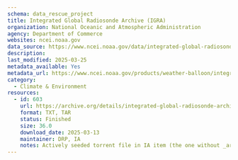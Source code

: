 ```yaml
---
schema: data_rescue_project 
title: Integrated Global Radiosonde Archive (IGRA)
organization: National Oceanic and Atmospheric Administration
agency: Department of Commerce
websites: ncei.noaa.gov
data_source: https://www.ncei.noaa.gov/data/integrated-global-radiosonde-archive/
description: 
last_modified: 2025-03-25
metadata_available: Yes
metadata_url: https://www.ncei.noaa.gov/products/weather-balloon/integrated-global-radiosonde-archive
category:
  - Climate & Environment 
resources:
  - id: 603
    url: https://archive.org/details/integrated-global-radiosonde-archive
    format: TXT, TAR
    status: Finished
    size: 36.0
    download_date: 2025-03-13
    maintainer: DRP, IA
    notes: Actively seeded torrent file in IA item (the one without _archive). Direct file upload in process.Additional torrent location https://academictorrents.com/details/0b77070e48703a4bc86327a8c5523e3a41b33b70
---
```

